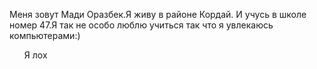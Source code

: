 <html>
        <meta charset="UTF-8" />
        <link rel="shortcut icon" href="20201023_044705.jpg" />
    </head>
    <body>
        <div>
         <p>
    Меня зовут Мади Оразбек.Я живу в районе Кордай.
    И учусь в школе номер 47.Я так не особо люблю учиться так что я увлекаюсь компьютерами:)
         </p>   
        </div>
        <div>
       <ul>
           Я лох
       </ul>     
        </div>
    </body>
</html>
